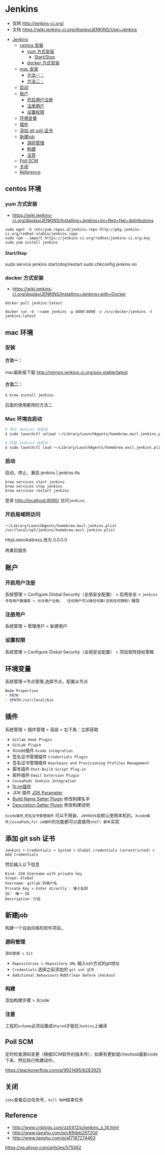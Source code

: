 # Jenkins

* 官网 <http://jenkins-ci.org/>
* 文档 <https://wiki.jenkins-ci.org/display/JENKINS/Use+Jenkins>


<!-- @import "[TOC]" {cmd="toc" depthFrom=1 depthTo=6 orderedList=false} -->
<!-- code_chunk_output -->

* [Jenkins](#jenkins)
	* [centos 安装](#centos-安装)
		* [yum 方式安装](#yum-方式安装)
			* [Start/Stop](#startstop)
		* [docker 方式安装](#docker-方式安装)
	* [mac 安装](#mac-安装)
		* [方法一：](#方法一)
		* [方法二：](#方法二)
	* [启动](#启动)
	* [账户](#账户)
		* [开启用户注册](#开启用户注册)
		* [注册用户](#注册用户)
		* [设置权限](#设置权限)
	* [环境变量](#环境变量)
	* [插件](#插件)
	* [添加 git ssh 证书](#添加-git-ssh-证书)
	* [新建job](#新建job)
		* [源码管理](#源码管理)
		* [构建](#构建)
		* [注意](#注意)
	* [Poll SCM](#poll-scm)
	* [关闭](#关闭)
	* [Reference](#reference)

<!-- /code_chunk_output -->


## centos 环境

### yum 方式安装

* <https://wiki.jenkins-ci.org/display/JENKINS/Installing+Jenkins+on+Red+Hat+distributions>

```
sudo wget -O /etc/yum.repos.d/jenkins.repo http://pkg.jenkins-ci.org/redhat-stable/jenkins.repo
sudo rpm --import https://jenkins-ci.org/redhat/jenkins-ci.org.key
sudo yum install jenkins
```

#### Start/Stop

sudo service jenkins start/stop/restart
sudo chkconfig jenkins on

### docker 方式安装

* <https://wiki.jenkins-ci.org/display/JENKINS/Installing+Jenkins+with+Docker>

```shell
docker pull jenkins:latest
```

```shell
docker run -d --name jenkins -p 8080:8080 -v /srv/docker/jenkins -t jenkins:latest
```

## mac 环境

### 安装

#### 方法一：

mac最新版下载 <http://mirrors.jenkins-ci.org/osx-stable/latest>

#### 方法二：

```shell
$ brew install jenkins
```

后面的使用都用的方法二

### Mac 环境自启动

```sh
# 停止 Jenkins 自启动
$ sudo launchctl unload ～/Library/LaunchAgents/homebrew.mxcl.jenkins.plist

# 开启 Jenkins 自启动
$ sudo launchctl load ～/Library/LaunchAgents/homebrew.mxcl.jenkins.plist
```

### 启动

启动，停止，重启 jenkins | jenkins-lts

```shell
brew services start jenkins
brew services stop jenkins
brew services restart jenkins
```

登录 <http://localhost:8080/> 访问`jenkins`.

### 开启局域网访问

```
～/Library/LaunchAgents/homebrew.mxcl.jenkins.plist
/usr/local/opt/jenkins/homebrew.mxcl.jenkins.plist
```

httpListenAddress 改为 0.0.0.0

再重启服务

## 账户

### 开启用户注册

系统管理 > Configure Global Security（全局安全配置） > 启用安全 > `jenkins 专有用户数据库 > 允许用户注册。  任何用户可以做任何事(没有任何限制)`  保存

### 注册用户

系统管理 > 管理用户 > 新建用户

### 设置权限

系统管理 > Configure Global Security（全局安全配置） > 项目矩阵授权策略

## 环境变量

系统管理->节点管理,选择节点，配置从节点

```sh
Node Properties
- PATH
- $PATH:/usr/local/bin
```

## 插件

系统管理 > 插件管理 > 高级 > 右下角：立即获取

* `Gitlab Hook Plugin`
* `GitLab Plugin`
* Xcode插件 `Xcode integration`
* 签名证书管理插件 `Credentials Plugin`
* 签名证书管理插件 `Keychains and Provisioning Profiles Management`
* 脚本插件 `Post-Build Script Plug-in`
* 邮件插件 `Email Extersion Plugin`
* `CocoaPods Jenkins Integration`
* [fir.im插件](http://blog.fir.im/jenkins/)
* JDK 插件 [JDK Parameter](https://wiki.jenkins.io/display/JENKINS/JDK+Parameter+Plugin)
* [Build Name Setter Plugin](https://wiki.jenkins.io/display/JENKINS/Build+Name+Setter+Plugin) 修改构建名字
* [Description Setter Plugin](https://wiki.jenkins.io/display/JENKINS/Description+Setter+Plugin) 修改构建说明

`Xcode插件`,`签名证书管理插件` 可以不用装，Jenkins会默认使用本机的。`Xcode插件`,`CocoaPods`,`fir.im插件`的功能都可以直接用`shell 脚本`实现

## 添加 git ssh 证书

`Jenkins > Credentials > System > Global credentials (unrestricted) > Add Credentials`

然后输入以下信息

```
Kind: SSH Username with private key
Scope: Global
Username: gitlab 的用户名
Private Key > Enter directly : 输入私钥
ID： 唯一 ID
Description：介绍
```

## 新建job

构建一个自由风格的软件项目。

### 源码管理

`源码管理 > Git`

 * `Repositories > Repository URL` 输入ssh方式的git地址
 * `Credentials` 选择之前添加的 `git ssh 证书`
 * `Additional Behaviours` Add `Clean before checkout`

### 构建

添加构建步骤 > Xcode

### 注意

工程的`scheme`必须设置成`Shared`才能在`Jenkins`上编译

## Poll SCM

定时检查源码变更（根据SCM软件的版本号），如果有更新就checkout最新code下来，然后执行构建动作。

<https://stackoverflow.com/a/9921495/6283925>

## 关闭

`jobs`查看后台任务号，`kill NUM`结束任务

## Reference

* <http://www.cnblogs.com/zz0412/p/jenkins_jj_14.html>
* <http://www.jianshu.com/p/c69deb29720d>
* <http://www.jianshu.com/p/a17167274463>


https://yq.aliyun.com/articles/575562

